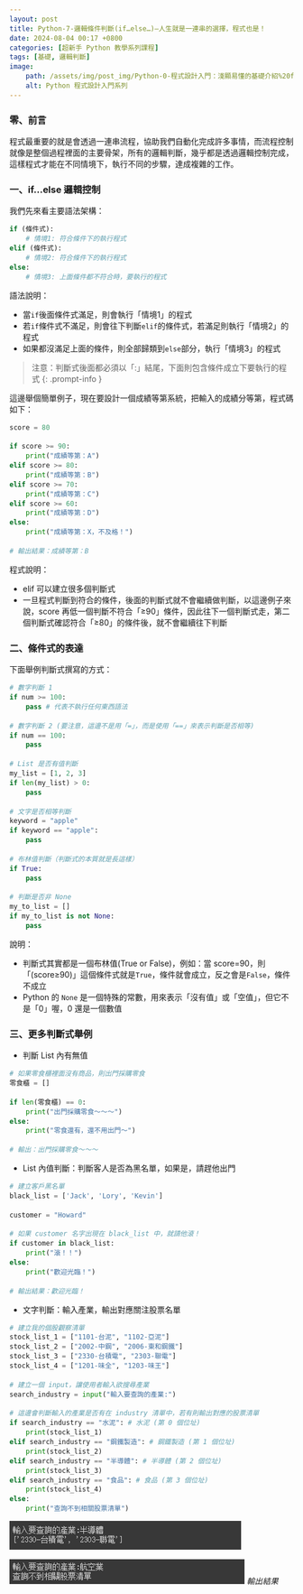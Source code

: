 ```yaml
---
layout: post
title: Python-7-邏輯條件判斷(if…else…)—人生就是一連串的選擇，程式也是！
date: 2024-08-04 00:17 +0800
categories: [超新手 Python 教學系列課程]
tags: [基礎, 邏輯判斷]
image:
    path: /assets/img/post_img/Python-0-程式設計入門：淺顯易懂的基礎介紹%20f4f5613bb0b84a269c7899042f9a7014/Untitled.png
    alt: Python 程式設計入門系列
---
```

### 零、前言

程式最重要的就是會透過一連串流程，協助我們自動化完成許多事情，而流程控制就像是整個過程裡面的主要骨架，所有的邏輯判斷，幾乎都是透過邏輯控制完成，這樣程式才能在不同情境下，執行不同的步驟，達成複雜的工作。

### 一、if…else 邏輯控制

我們先來看主要語法架構：

```python
if (條件式):
    # 情境1: 符合條件下的執行程式
elif (條件式):
    # 情境2: 符合條件下的執行程式
else:
    # 情境3: 上面條件都不符合時，要執行的程式
```

語法說明：

- 當`if`後面條件式滿足，則會執行「情境1」的程式
- 若`if`條件式不滿足，則會往下判斷`elif`的條件式，若滿足則執行「情境2」的程式
- 如果都沒滿足上面的條件，則全部歸類到`else`部分，執行「情境3」的程式

> 注意：判斷式後面都必須以「:」結尾，下面則包含條件成立下要執行的程式
{: .prompt-info }

這邊舉個簡單例子，現在要設計一個成績等第系統，把輸入的成績分等第，程式碼如下：

```python
score = 80

if score >= 90:
    print("成績等第：A")
elif score >= 80:
    print("成績等第：B")
elif score >= 70:
    print("成績等第：C")
elif score >= 60:
    print("成績等第：D")
else:
    print("成績等第：X，不及格！")

# 輸出結果：成績等第：B
```

程式說明：

- elif 可以建立很多個判斷式
- 一旦程式判斷到符合的條件，後面的判斷式就不會繼續做判斷，以這邊例子來說，score 再低一個判斷不符合「≥90」條件，因此往下一個判斷式走，第二個判斷式確認符合「≥80」的條件後，就不會繼續往下判斷

### 二、條件式的表達

下面舉例判斷式撰寫的方式：

```python
# 數字判斷 1
if num >= 100:
    pass # 代表不執行任何東西語法

# 數字判斷 2 (要注意，這邊不是用「=」，而是使用「==」來表示判斷是否相等)
if num == 100:
    pass

# List 是否有值判斷
my_list = [1, 2, 3]
if len(my_list) > 0:
    pass

# 文字是否相等判斷
keyword = "apple"
if keyword == "apple":
    pass

# 布林值判斷（判斷式的本質就是長這樣）
if True:
    pass

# 判斷是否非 None
my_to_list = []
if my_to_list is not None:
    pass
```

說明：

- 判斷式其實都是一個布林值(True or False)，例如：當 score=90，則「(score≥90)」這個條件式就是`True`，條件就會成立，反之會是`False`，條件不成立
- Python 的 `None` 是一個特殊的常數，用來表示「沒有值」或「空值」，但它不是「0」喔，0 還是一個數值

### 三、更多判斷式舉例

- 判斷 List 內有無值

```python
# 如果零食櫃裡面沒有商品，則出門採購零食
零食櫃 = []

if len(零食櫃) == 0:
    print("出門採購零食～～～")
else:
    print("零食還有，還不用出門～")

# 輸出：出門採購零食～～～
```

- List 內值判斷：判斷客人是否為黑名單，如果是，請趕他出門

```python
# 建立客戶黑名單
black_list = ['Jack', 'Lory', 'Kevin']

customer = "Howard"

# 如果 customer 名字出現在 black_list 中，就請他滾！
if customer in black_list:
    print("滾！！")
else:
    print("歡迎光臨！")

# 輸出結果：歡迎光臨！
```

- 文字判斷：輸入產業，輸出對應關注股票名單

```python
# 建立我的個股觀察清單
stock_list_1 = ["1101-台泥", "1102-亞泥"]
stock_list_2 = ["2002-中鋼", "2006-東和鋼鐵"]
stock_list_3 = ["2330-台積電", "2303-聯電"]
stock_list_4 = ["1201-味全", "1203-味王"]

# 建立一個 input，讓使用者輸入欲搜尋產業
search_industry = input("輸入要查詢的產業:")

# 這邊會判斷輸入的產業是否有在 industry 清單中，若有則輸出對應的股票清單
if search_industry == "水泥": # 水泥 (第 0 個位址)
    print(stock_list_1)
elif search_industry == "鋼鐵製造": # 鋼鐵製造 (第 1 個位址)
    print(stock_list_2)
elif search_industry == "半導體": # 半導體 (第 2 個位址)
    print(stock_list_3)
elif search_industry == "食品": # 食品 (第 3 個位址)
    print(stock_list_4)
else:
    print("查詢不到相關股票清單")
```

![Untitled](/assets/img/post_img/Python-7-邏輯條件判斷(if…else…)—人生就是一連串的選擇，程式也是！%205657c8b3829349f99e89c8890d11feaf/Untitled.png)

![輸出結果](/assets/img/post_img/Python-7-邏輯條件判斷(if…else…)—人生就是一連串的選擇，程式也是！%205657c8b3829349f99e89c8890d11feaf/Untitled%201.png)
_輸出結果_